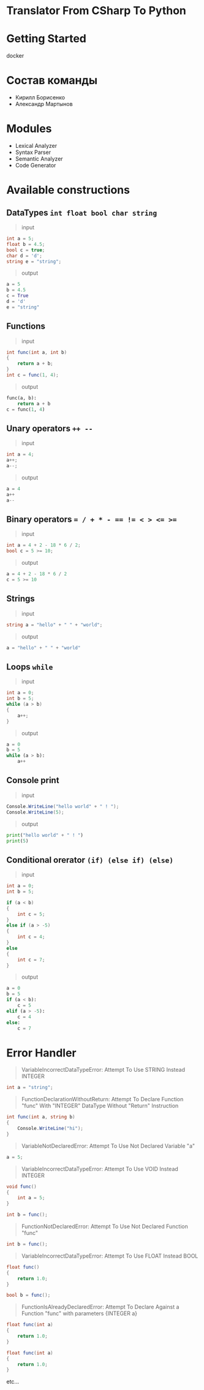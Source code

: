 # Translator From CSharp To Python

# Getting Started
docker

# Состав команды
* Кирилл Борисенко
* Александр Мартынов

# Modules
* Lexical Analyzer
* Syntax Parser
* Semantic Analyzer
* Code Generator

# Available constructions
## DataTypes `int float bool char string`
> input
```cs
int a = 5;
float b = 4.5;
bool c = true;
char d = 'd';
string e = "string";
```
> output
``` python
a = 5
b = 4.5
c = True
d = 'd'
e = "string"
```
## Functions
> input
```cs
int func(int a, int b)
{
	return a + b;
}
int c = func(1, 4);
```
> output
```python
func(a, b):
	return a + b
c = func(1, 4)
```
## Unary operators `++ --`
> input
```cs
int a = 4;
a++;
a--;
```
> output
``` python
a = 4
a++
a--
```
## Binary operators `= / + * - == != < > <= >=`
> input
```cs
int a = 4 + 2 - 18 * 6 / 2;
bool c = 5 >= 10;
```
> output
```python
a = 4 + 2 - 18 * 6 / 2
c = 5 >= 10
```
## Strings
> input
```cs
string a = "hello" + " " + "world";
```
> output
``` python
a = "hello" + " " + "world"
```
## Loops `while`
> input
```cs
int a = 0;
int b = 5;
while (a > b)
{
	a++;
}
```
> output
```python
a = 0
b = 5
while (a > b):
	a++
```
## Console print
> input
```cs
Console.WriteLine("hello world" + " ! ");
Console.WriteLine(5);
```
> output
```python
print("hello world" + " ! ")
print(5)
```
## Conditional orerator `(if) (else if) (else)`
> input
```cs
int a = 0;
int b = 5;

if (a < b)
{
	int c = 5;
}
else if (a > -5)
{
	int c = 4;
}
else
{
	int c = 7;
}
```
> output
```python
a = 0
b = 5
if (a < b):
	c = 5
elif (a > -5):
	c = 4
else:
	c = 7
```

# Error Handler
> VariableIncorrectDataTypeError: Attempt To Use STRING Instead INTEGER
```cs
int a = "string";
```
> FunctionDeclarationWithoutReturn: Attempt To Declare Function "func" With "INTEGER" DataType Without "Return" Instruction
```cs
int func(int a, string b)
{
	Console.WriteLine("hi");
}
```
> VariableNotDeclaredError: Attempt To Use Not Declared Variable "a"
```cs
a = 5;
```
> VariableIncorrectDataTypeError: Attempt To Use VOID Instead INTEGER
```cs
void func()
{
	int a = 5;
}

int b = func();
```
> FunctionNotDeclaredError: Attempt To Use Not Declared Function "func"
```cs
int b = func();
```
> VariableIncorrectDataTypeError: Attempt To Use FLOAT Instead BOOL
```cs
float func()
{
	return 1.0;
}

bool b = func();
```
> FunctionIsAlreadyDeclaredError: Attempt To Declare Against a Function "func" with parameters {INTEGER a}
```cs
float func(int a)
{
	return 1.0;
}

float func(int a)
{
	return 1.0;
}
```

etc...
